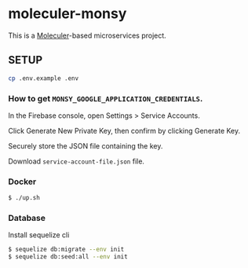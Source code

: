 # moleculer-monsy

This is a [Moleculer](https://moleculer.services/)-based microservices project. 

## SETUP

```sh
cp .env.example .env
```

### How to get `MONSY_GOOGLE_APPLICATION_CREDENTIALS`.

In the Firebase console, open Settings > Service Accounts.

Click Generate New Private Key, then confirm by clicking Generate Key.

Securely store the JSON file containing the key.

Download `service-account-file.json` file.

### Docker

```sh
$ ./up.sh
```

### Database

Install sequelize cli

```sh
$ sequelize db:migrate --env init
$ sequelize db:seed:all --env init
```
